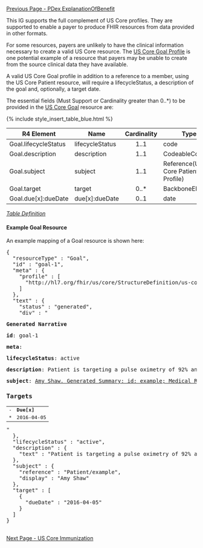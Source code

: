 [Previous Page - PDex ExplanationOfBenefit](StructureDefinition-pdex-explanationofbenefit.html)

This IG supports the full complement of US Core profiles. 
They are supported to enable a payer to produce FHIR resources from 
data provided in other formats.

For some resources, payers are unlikely to have the clinical information
necessary to create a valid US Core resource. The [US Core Goal Profile](http://hl7.org/fhir/us/core/StructureDefinition-us-core-goal.html) is one potential example of a resource that payers may be 
unable to create from the source clinical data they have available.

A valid US Core Goal profile in addition to a reference to a member, using the US Core Patient resource, will require a lifecycleStatus, a description of the goal and, optionally, a target date.

The essential fields (Must Support or Cardinality greater than 0..*) to be provided in the [US Core Goal](http://hl7.org/fhir/us/core/StructureDefinition-us-core-goal.html) resource are:

{% include style_insert_table_blue.html %}

| R4 Element            | Name             | Cardinality | Type                               |
|-----------------------|------------------|:-----------:|------------------------------------|
|  Goal.lifecycleStatus |  lifecycleStatus |     1..1    | code                               |
|  Goal.description     |  description     |     1..1    | CodeableConcept                    |
|  Goal.subject         |  subject         |     1..1    | Reference(US Core Patient Profile) |
|  Goal.target          |  target          |     0..*    | BackboneElement                    |
|  Goal.due[x]:dueDate  |  due[x]:dueDate  |     0..1    | date                               |

<i>[Table Definition](index.html#mapping-adjudicated-claims-and-encounter-information-to-clinical-resources)</i>

#### Example Goal Resource

An example mapping of a Goal resource is shown here:

<pre>
{
  "resourceType" : "Goal",
  "id" : "goal-1",
  "meta" : {
    "profile" : [
      "http://hl7.org/fhir/us/core/StructureDefinition/us-core-goal"
    ]
  },
  "text" : {
    "status" : "generated",
    "div" : "<div xmlns=\"http://www.w3.org/1999/xhtml\"><p><b>Generated Narrative</b></p><p><b>id</b>: goal-1</p><p><b>meta</b>: </p><p><b>lifecycleStatus</b>: active</p><p><b>description</b>: <span title=\"Codes: \">Patient is targeting a pulse oximetry of 92% and a weight of 195 lbs</span></p><p><b>subject</b>: <a href=\"Patient-example.html\">Amy Shaw. Generated Summary: id: example; Medical Record Number = 1032702 (USUAL); active; Amy V. Shaw , Amy V. Baxter ; ph: 555-555-5555(HOME), amy.shaw@example.com; gender: female; birthDate: 1987-02-20</a></p><h3>Targets</h3><table class=\"grid\"><tr><td>-</td><td><b>Due[x]</b></td></tr><tr><td>*</td><td>2016-04-05</td></tr></table></div>"
  },
  "lifecycleStatus" : "active",
  "description" : {
    "text" : "Patient is targeting a pulse oximetry of 92% and a weight of 195 lbs"
  },
  "subject" : {
    "reference" : "Patient/example",
    "display" : "Amy Shaw"
  },
  "target" : [
    {
      "dueDate" : "2016-04-05"
    }
  ]
}

</pre>

[Next Page - US Core Immunization](USCoreImmunization.html)

